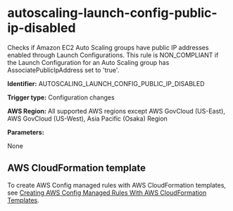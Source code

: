 # autoscaling\-launch\-config\-public\-ip\-disabled<a name="autoscaling-launch-config-public-ip-disabled"></a>

Checks if Amazon EC2 Auto Scaling groups have public IP addresses enabled through Launch Configurations\. This rule is NON\_COMPLIANT if the Launch Configuration for an Auto Scaling group has AssociatePublicIpAddress set to 'true'\. 

**Identifier:** AUTOSCALING\_LAUNCH\_CONFIG\_PUBLIC\_IP\_DISABLED

**Trigger type:** Configuration changes

**AWS Region:** All supported AWS regions except AWS GovCloud \(US\-East\), AWS GovCloud \(US\-West\), Asia Pacific \(Osaka\) Region

**Parameters:**

None  

## AWS CloudFormation template<a name="w29aac11c33c17b7c33c15"></a>

To create AWS Config managed rules with AWS CloudFormation templates, see [Creating AWS Config Managed Rules With AWS CloudFormation Templates](aws-config-managed-rules-cloudformation-templates.md)\.